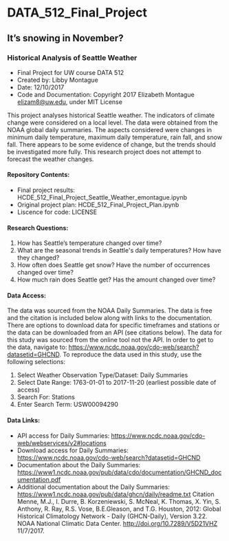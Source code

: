 # DATA_512_Final_Project
## It’s snowing in November?
### Historical Analysis of Seattle Weather

- Final Project for UW course DATA 512
- Created by: Libby Montague
- Date: 12/10/2017 
- Code and Documentation: Copyright 2017 Elizabeth Montague elizam8@uw.edu, under MIT License

This project analyses historical Seattle weather. The indicators of climate change were considered on a local level. The data were obtained from the NOAA global daily summaries. The aspects considered were changes in minimum daily temperature, maximum daily temperature, rain fall, and snow fall. There appears to be some evidence of change, but the trends should be investigated more fully. This research project does not attempt to forecast the weather changes.  

#### Repository Contents:
- Final project results: HCDE_512_Final_Project_Seattle_Weather_emontague.ipynb
- Original project plan: HCDE_512_Final_Project_Plan.ipynb
- Liscence for code: LICENSE 

#### Research Questions:
1. How has Seattle’s temperature changed over time?
2. What are the seasonal trends in Seattle's daily temperatures? How have they changed?
3. How often does Seattle get snow? Have the number of occurrences changed over time?
4. How much rain does Seattle get? Has the amount changed over time?

#### Data Access:
  The data was sourced from the NOAA Daily Summaries. The data is free and the citation is included below along with links to the documentation. There are options to download data for specific timeframes and stations or the data can be downloaded from an API (see citations below). The data for this study was sourced from the online tool not the API. 
  In order to get to the data, navigate to: https://www.ncdc.noaa.gov/cdo-web/search?datasetid=GHCND. To reproduce the data used in this study, use the following selections: 

1. Select Weather Observation Type/Dataset: Daily Summaries
2. Select Date Range: 1763-01-01 to 2017-11-20 (earliest possible date of access)
3. Search For: Stations
4. Enter Search Term: USW00094290

#### Data Links:
- API access for Daily Summaries: https://www.ncdc.noaa.gov/cdo-web/webservices/v2#locations
- Download access for Daily Summaries: https://www.ncdc.noaa.gov/cdo-web/search?datasetid=GHCND
- Documentation about the Daily Summaries: https://www1.ncdc.noaa.gov/pub/data/cdo/documentation/GHCND_documentation.pdf
- Additional documentation about the Daily Summaries: https://www1.ncdc.noaa.gov/pub/data/ghcn/daily/readme.txt
Citation
    Menne, M.J., I. Durre, B. Korzeniewski, S. McNeal, K. Thomas, X. Yin, S. Anthony, R. Ray, R.S. Vose, B.E.Gleason, and T.G. Houston, 2012: Global Historical Climatology Network - Daily (GHCN-Daily), Version 3.22. NOAA National Climatic Data Center. http://doi.org/10.7289/V5D21VHZ 11/7/2017.

